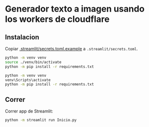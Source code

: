 # Generador texto a imagen usando los workers de cloudflare

## Instalacion

Copiar [.streamlit/secrets.toml.example](./.streamlit/secrets.toml.example) a `.streamlit/secrets.toml`.

```bash
python -m venv venv
source ./venv/bin/activate
python -m pip install -r requirements.txt
```

```cmd
python -m venv venv
venv\Scripts\activate
python -m pip install -r requirements.txt
```

## Correr

Correr app de Streamlit:

```bash
python -m streamlit run Inicio.py
```